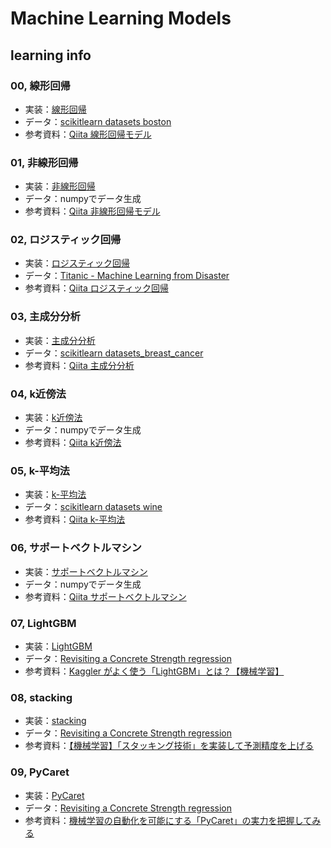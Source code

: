 # Machine Learning Models

## learning info

### 00, 線形回帰
- 実装：[線形回帰](%E7%B7%9A%E5%BD%A2%E5%9B%9E%E5%B8%B0.ipynb)
- データ：[scikitlearn datasets boston](https://scikit-learn.org/stable/modules/generated/sklearn.datasets.load_boston.html)　
- 参考資料：[Qiita 線形回帰モデル](https://qiita.com/seiji1997/items/3e1f5475319df4996b16#%E7%B7%9A%E5%BD%A2%E5%9B%9E%E5%B8%B0%E3%83%A2%E3%83%87%E3%83%AB)

### 01, 非線形回帰
- 実装：[非線形回帰](%E9%9D%9E%E7%B7%9A%E5%BD%A2%E5%9B%9E%E5%B8%B0.ipynb)
- データ：numpyでデータ生成
- 参考資料：[Qiita 非線形回帰モデル](https://qiita.com/seiji1997/items/3e1f5475319df4996b16#%E9%9D%9E%E7%B7%9A%E5%BD%A2%E5%9B%9E%E5%B8%B0%E3%83%A2%E3%83%87%E3%83%AB%E3%81%AE%E5%AE%9F%E8%A3%85)

### 02, ロジスティック回帰
- 実装：[ロジスティック回帰](%E3%83%AD%E3%82%B8%E3%82%B9%E3%83%86%E3%82%A3%E3%83%83%E3%82%AF%E5%9B%9E%E5%B8%B0%E3%83%A2%E3%83%87%E3%83%AB.ipynb)　
- データ：[Titanic - Machine Learning from Disaster](https://www.kaggle.com/c/titanic)
- 参考資料：[Qiita ロジスティック回帰](https://qiita.com/seiji1997/items/3e1f5475319df4996b16#%E3%83%AD%E3%82%B8%E3%82%B9%E3%83%86%E3%82%A3%E3%83%83%E3%82%AF%E5%9B%9E%E5%B8%B0%E3%83%A2%E3%83%87%E3%83%AB%E3%81%AE%E5%AE%9F%E8%A3%85titanic-datasets)

### 03, 主成分分析
- 実装：[主成分分析](%E4%B8%BB%E6%88%90%E5%88%86%E5%88%86%E6%9E%90.ipynb)
- データ：[scikitlearn datasets_breast_cancer](https://scikit-learn.org/stable/modules/generated/sklearn.datasets.load_breast_cancer.html) 
- 参考資料：[Qiita 主成分分析](https://qiita.com/seiji1997/items/3e1f5475319df4996b16#%E4%B8%BB%E6%88%90%E5%88%86%E5%88%86%E6%9E%90pca%E3%81%AE%E5%AE%9F%E8%A3%85%E4%B9%B3%E3%81%8C%E3%82%93%E3%83%87%E3%83%BC%E3%82%BF%E3%81%AE%E5%88%86%E6%9E%90)

### 04, k近傍法
- 実装：[k近傍法](k%E8%BF%91%E5%82%8D%E6%B3%95.ipynb) 
- データ：numpyでデータ生成 
- 参考資料：[Qiita k近傍法](https://qiita.com/seiji1997/items/3e1f5475319df4996b16#k%E8%BF%91%E5%82%8D%E6%B3%95knn)

### 05, k-平均法
- 実装：[k-平均法](k-%E5%B9%B3%E5%9D%87%E6%B3%95.ipynb) 
- データ：[scikitlearn datasets wine](https://scikit-learn.org/stable/modules/generated/sklearn.datasets.load_wine.html)
- 参考資料：[Qiita k-平均法](https://qiita.com/seiji1997/items/3e1f5475319df4996b16#k-%E5%B9%B3%E5%9D%87%E6%B3%95k-means)

### 06, サポートベクトルマシン
- 実装：[サポートベクトルマシン](%E3%82%B5%E3%83%9D%E3%83%BC%E3%83%88%E3%83%99%E3%82%AF%E3%83%88%E3%83%AB%E3%83%9E%E3%82%B7%E3%83%B3.ipynb)
- データ：numpyでデータ生成
- 参考資料：[Qiita サポートベクトルマシン](https://qiita.com/seiji1997/items/3e1f5475319df4996b16#%E3%82%B5%E3%83%9D%E3%83%BC%E3%83%88%E3%83%99%E3%82%AF%E3%82%BF%E3%83%BC%E3%83%9E%E3%82%B7%E3%83%B3%E3%81%AE%E5%AE%9F%E8%A3%85) 

### 07, LightGBM
- 実装：[LightGBM](LightGBM.ipynb)
- データ：[Revisiting a Concrete Strength regression](https://www.kaggle.com/datasets/maajdl/yeh-concret-data?resource=download)
- 参考資料：[Kaggler がよく使う「LightGBM」とは？【機械学習】](https://rightcode.co.jp/blog/information-technology/lightgbm-useful-for-kaggler)

### 08, stacking
- 実装：[stacking](Stacking.ipynb)
- データ：[Revisiting a Concrete Strength regression](https://www.kaggle.com/datasets/maajdl/yeh-concret-data?resource=download)
- 参考資料：[【機械学習】「スタッキング技術」を実装して予測精度を上げる](https://rightcode.co.jp/blog/information-technology/kaggler-stacking-prediction-accuracy)

### 09, PyCaret
- 実装：[PyCaret](PyCaret.ipynb)
- データ：[Revisiting a Concrete Strength regression](https://www.kaggle.com/datasets/maajdl/yeh-concret-data?resource=download)
- 参考資料：[機械学習の自動化を可能にする「PyCaret」の実力を把握してみる](https://rightcode.co.jp/blog/information-technology/machine-learning-automation-pycaret)
